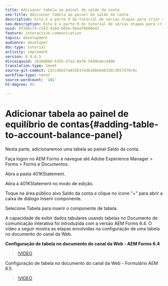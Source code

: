 ```yaml
---
title: Adicionar tabela ao painel de saldo da conta
seo-title: Adicionar tabela ao painel de saldo da conta
description: Esta é a parte 9 do tutorial de várias etapas para criar seu primeiro documento de comunicação interativo.Nesta parte, adicionaremos uma tabela ao painel Saldo da conta.
seo-description: Esta é a parte 9 do tutorial de várias etapas para criar seu primeiro documento de comunicação interativo.Nesta parte, adicionaremos uma tabela ao painel Saldo da conta.
uuid: 8f268c73-c543-418d-b65e-5beaf9660e42
feature: interactive-communication
topics: development
audience: developer
doc-type: tutorial
activity: implement
version: 6.4,6.5
discoiquuid: 28a9d88d-635b-47a2-8a78-54ddeabc4406
translation-type: tm+mt
source-git-commit: 22ccd6627a035b37edb180eb4633bc3b57470c0c
workflow-type: tm+mt
source-wordcount: '181'
ht-degree: 0%

---
```



# Adicionar tabela ao painel de equilíbrio de contas{#adding-table-to-account-balance-panel}

Nesta parte, adicionaremos uma tabela ao painel Saldo da conta.

Faça logon no AEM Forms e navegue até Adobe Experience Manager > Forms > Forms e Documentos.

Abra a pasta 401KStatement.

Abra a 401KStatement no modo de edição.

Toque na área público alvo Saldo da conta e clique no ícone &quot;+&quot; para abrir a caixa de diálogo Inserir componente.

Selecione Tabela para inserir o componente de tabela.

A capacidade de exibir dados tabulares usando tabelas no Documento de comunicação interativa foi introduzida com a versão AEM Forms 6.4. O vídeo a seguir mostra as etapas envolvidas na configuração de uma tabela no documento do canal da Web.

**Configuração de tabela no documento do canal da Web - AEM Forms 6.4**

>[!VIDEO](https://video.tv.adobe.com/v/22360/?quality=9&learn=on)

Configuração de tabela no documento do canal da Web - Formulário AEM 6.5

>[!VIDEO](https://video.tv.adobe.com/v/27847?quality=9&learn=on)


